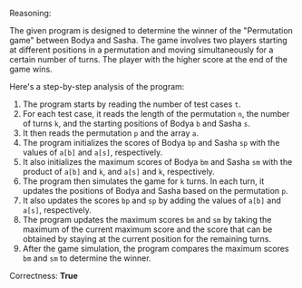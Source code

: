 Reasoning:

The given program is designed to determine the winner of the "Permutation game" between Bodya and Sasha. The game involves two players starting at different positions in a permutation and moving simultaneously for a certain number of turns. The player with the higher score at the end of the game wins.

Here's a step-by-step analysis of the program:

1.  The program starts by reading the number of test cases `t`.
2.  For each test case, it reads the length of the permutation `n`, the number of turns `k`, and the starting positions of Bodya `b` and Sasha `s`.
3.  It then reads the permutation `p` and the array `a`.
4.  The program initializes the scores of Bodya `bp` and Sasha `sp` with the values of `a[b]` and `a[s]`, respectively.
5.  It also initializes the maximum scores of Bodya `bm` and Sasha `sm` with the product of `a[b]` and `k`, and `a[s]` and `k`, respectively.
6.  The program then simulates the game for `k` turns. In each turn, it updates the positions of Bodya and Sasha based on the permutation `p`.
7.  It also updates the scores `bp` and `sp` by adding the values of `a[b]` and `a[s]`, respectively.
8.  The program updates the maximum scores `bm` and `sm` by taking the maximum of the current maximum score and the score that can be obtained by staying at the current position for the remaining turns.
9.  After the game simulation, the program compares the maximum scores `bm` and `sm` to determine the winner.

Correctness: **True**